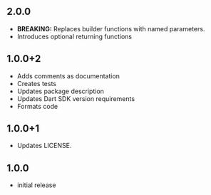 ## 2.0.0

- **BREAKING:** Replaces builder functions with named parameters.
- Introduces optional returning functions

## 1.0.0+2

- Adds comments as documentation
- Creates tests
- Updates package description
- Updates Dart SDK version requirements
- Formats code

## 1.0.0+1

- Updates LICENSE.

## 1.0.0

* initial release
